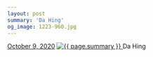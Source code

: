 ```yaml
---
layout: post
summary: 'Da Hing'
og_image: 1223-960.jpg
---
```


<p>
  <time>
    <a href="/1223">October 9, 2020</a>
  </time>
  <a href="/1223">
    <img src="{{ site.assets_url }}/1223-480.jpg" srcset="{{ site.assets_url }}/1223-240.jpg 240w, {{ site.assets_url }}/1223-480.jpg 480w, {{ site.assets_url }}/1223-720.jpg 720w, {{ site.assets_url }}/1223-960.jpg 960w" sizes="(min-width: 700px) 50vw, calc(100vw - 2rem)" alt="{{ page.summary }}" />
  </a>
  <span>Da Hing</span>
</p>
